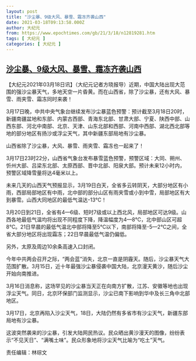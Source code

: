 ```yaml
---
layout: post
title: "沙尘暴、9级大风、暴雪、霜冻齐袭山西"
date: 2021-03-18T09:13:58.000Z
author: 大纪元
from: https://www.epochtimes.com/gb/21/3/18/n12819281.htm
tags: [ 大纪元 ]
categories: [ 大纪元 ]
---
```

<!--1616058838000-->
[沙尘暴、9级大风、暴雪、霜冻齐袭山西](https://www.epochtimes.com/gb/21/3/18/n12819281.htm)
------

<div>
<p>【大纪元2021年03月18日讯】（大纪元记者方晓报导）近期，中国大陆出现大范围的强沙尘暴天气，多地天空一片昏黄。而在山西省，除了沙尘暴，还有大风、暴雪、雨夹雪、霜冻同时来袭！</p><p>3月17日晚，中共中央气象台继续发布沙尘暴蓝色预警：预计截至3月18日20时，新疆南疆盆地和东部、内蒙古西部、青海东北部、甘肃大部、宁夏、陕西中部、山西东部、河北中南部、北京、天津、山东北部和西部、河南中西部、湖北西北部等地的部分地区有扬沙或浮尘天气，其中新疆东部局地有沙尘暴。</p><p>山西省除了沙尘暴，大风、暴雪、雨夹雪、霜冻也一起来了！</p><p>3月17日23时22分，山西省气象台发布暴雪蓝色预警，预警区域：大同、朔州、忻州大部、吕梁东北部、太原西部、晋中北部、阳泉大部。预计未来12小时内，预警区域降雪量将达4毫米以上。</p><p>未来几天的山西天气预报显示，3月19日白天，全省多云转阴天，大部分地区有小雨，西部局部地区有中雨，北中部的部分山区有雨夹雪或小到中雪，局部地区有大到暴雪。山西大同地区的最低气温达-13℃！</p><p>3月20日到21日，全省有4—6级、短时7级或以上西北风，局部地区可达9级。山西各地最低气温均将出现不同程度下降，降温幅度为4—8℃，北中部山区可超8℃。21日早晨的最低气温北中部将降至5℃以下，南部将降至-5—2℃之间，全省大部分地区将出现霜冻；22日早晨最低气温仍偏低。</p><p>另外，太原及周边10余条高速入口封闭。</p><p>今年中共两会召开之际，“两会蓝”消失，北京一直是阴霾天。随后，沙尘暴天气大范围扩散。3月15日，近十年最强沙尘暴侵袭中国大陆，北京漫天黄沙，随后沙尘开始向南推进。</p><p>3月16日消息称，这场罕见的沙尘暴当天正在向南方扩散，江苏、安徽等地也出现浮尘天气。同日，北京环保部门监测显示，沙尘已南下影响到华中及长三角中北部地区。</p><p>3月17日，北京再陷入沙尘天气，18日，大陆仍然有多省市有沙尘天气，新疆东部局地有沙尘暴。</p><p>这波突然袭来的沙尘暴，引发大陆网民热议。民众晒出黄沙漫天的图像，纷纷表示“不见天日”、“满嘴土味”。民众形象地将沙尘天气比喻为“吃土”天气。</p><p>责任编辑：林琮文</p>
</div>

